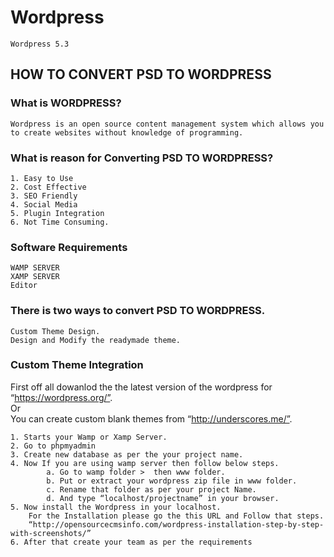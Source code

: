 # Wordpress
    Wordpress 5.3

## HOW TO CONVERT PSD TO WORDPRESS

### What is WORDPRESS?
    Wordpress is an open source content management system which allows you to create websites without knowledge of programming.

### What is reason for Converting PSD TO WORDPRESS?
    1. Easy to Use
    2. Cost Effective
    3. SEO Friendly
    4. Social Media
    5. Plugin Integration
    6. Not Time Consuming.

### Software Requirements
    WAMP SERVER
    XAMP SERVER
    Editor

### There is two ways to convert PSD TO WORDPRESS.
    Custom Theme Design.
    Design and Modify the readymade theme.

### Custom Theme Integration
First off all dowanlod the the latest version of the wordpress for “https://wordpress.org/”.
<br>
Or
<br>
You can create custom blank themes from “http://underscores.me/”.

    1. Starts your Wamp or Xamp Server.
    2. Go to phpmyadmin
    3. Create new database as per the your project name.
    4. Now If you are using wamp server then follow below steps.
            a. Go to wamp folder >  then www folder.
            b. Put or extract your wordpress zip file in www folder.
            c. Rename that folder as per your project Name.
            d. And type “localhost/projectname” in your browser.
    5. Now install the Wordpress in your localhost.
        For the Installation please go the this URL and Follow that steps.
        “http://opensourcecmsinfo.com/wordpress-installation-step-by-step-with-screenshots/”
    6. After that create your team as per the requirements
